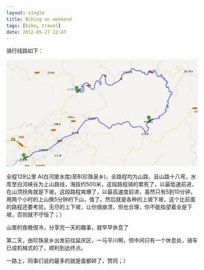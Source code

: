 ```yaml
---
layout: single
title: Biking on weekend
tags: [bike, travel]
date: 2012-05-27 22:47
---
```


骑行线路如下：

![TRAVELING-LINE](/photos/traveling-line.png)

全程129公里
A(白河堡水库)至B(珍珠泉乡)，全路程均为山路，且山路十八弯，水库至白河峡谷为上山路线，海拔约500米，这段路程骑的累死了，以最低速前进，在山顶拐角就是下坡，这段路程爽爆了，以最高速度前进，虽然只有5到10分钟，用两个小时的上山换5分钟的下山，值了。然后就是各种的上坡下坡，这个比前面的路程还要考验，无尽的上下坡，让你很崩溃，但也合理，你不能指望着全是下坡，否则就不守恒了；）

山里的夜晚很冷，分享完一天的趣事，就早早休息了

第二天，由珍珠泉乡出发前往延庆区，一马平川啊，但中间只有一个休息处，骑车已成机械式的了，顺利到达终点。

一路上，同事们说的最多的就是蛋都碎了，赞同；）

